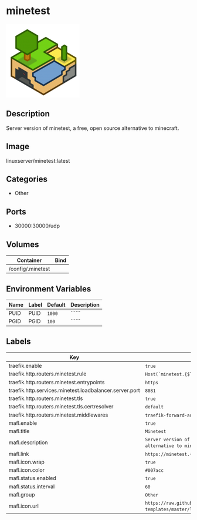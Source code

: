 # minetest

![Logo](images/minetest.png)

## Description
Server version of minetest, a free, open source alternative to minecraft.

## Image
linuxserver/minetest:latest

## Categories
- Other

## Ports
- 30000:30000/udp

## Volumes
| Container | Bind |
|-----------|------|
| /config/.minetest |  |

## Environment Variables
| Name | Label | Default | Description |
|------|-------|---------|-------------|
| PUID | PUID | ```1000``` | `````` |
| PGID | PGID | ```100``` | `````` |

## Labels
| Key | Value |
|-----|-------|
| traefik.enable | ```true``` |
| traefik.http.routers.minetest.rule | ```Host(`minetest.{$TRAEFIK_INGRESS_DOMAIN}`)``` |
| traefik.http.routers.minetest.entrypoints | ```https``` |
| traefik.http.services.minetest.loadbalancer.server.port | ```8081``` |
| traefik.http.routers.minetest.tls | ```true``` |
| traefik.http.routers.minetest.tls.certresolver | ```default``` |
| traefik.http.routers.minetest.middlewares | ```traefik-forward-auth``` |
| mafl.enable | ```true``` |
| mafl.title | ```Minetest``` |
| mafl.description | ```Server version of minetest, a free, open source alternative to minecraft.``` |
| mafl.link | ```https://minetest.{$TRAEFIK_INGRESS_DOMAIN}``` |
| mafl.icon.wrap | ```true``` |
| mafl.icon.color | ```#007acc``` |
| mafl.status.enabled | ```true``` |
| mafl.status.interval | ```60``` |
| mafl.group | ```Other``` |
| mafl.icon.url | ```https://raw.githubusercontent.com/linuxserver/beta-templates/master/lsiodev/img/minetest-icon.png``` |

